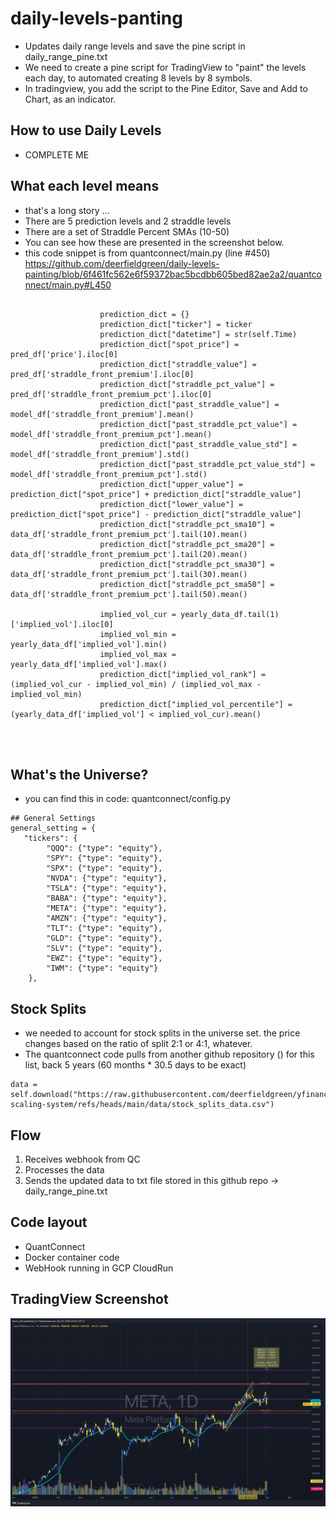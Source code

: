 # daily-levels-panting

- Updates daily range levels and save the pine script in daily_range_pine.txt
- We need to create a pine script for TradingView to "paint" the levels each day, to automated creating 8 levels by 8 symbols.
- In tradingview, you add the script to the Pine Editor, Save and Add to Chart, as an indicator. 

## How to use Daily Levels
- COMPLETE ME 


## What each level means
- that's a long story ...
- There are 5 prediction levels and 2 straddle levels
- There are a set of Straddle Percent SMAs (10-50)
- You can see how these are presented in the screenshot below.
- this code snippet is from quantconnect/main.py (line #450) https://github.com/deerfieldgreen/daily-levels-painting/blob/6f461fc562e6f59372bac5bcdbb605bed82ae2a2/quantconnect/main.py#L450

```

                    prediction_dict = {}
                    prediction_dict["ticker"] = ticker
                    prediction_dict["datetime"] = str(self.Time)
                    prediction_dict["spot_price"] = pred_df['price'].iloc[0]
                    prediction_dict["straddle_value"] = pred_df['straddle_front_premium'].iloc[0]
                    prediction_dict["straddle_pct_value"] = pred_df['straddle_front_premium_pct'].iloc[0]
                    prediction_dict["past_straddle_value"] = model_df['straddle_front_premium'].mean()
                    prediction_dict["past_straddle_pct_value"] = model_df['straddle_front_premium_pct'].mean()
                    prediction_dict["past_straddle_value_std"] = model_df['straddle_front_premium'].std()
                    prediction_dict["past_straddle_pct_value_std"] = model_df['straddle_front_premium_pct'].std()
                    prediction_dict["upper_value"] = prediction_dict["spot_price"] + prediction_dict["straddle_value"]
                    prediction_dict["lower_value"] = prediction_dict["spot_price"] - prediction_dict["straddle_value"]
                    prediction_dict["straddle_pct_sma10"] = data_df['straddle_front_premium_pct'].tail(10).mean()
                    prediction_dict["straddle_pct_sma20"] = data_df['straddle_front_premium_pct'].tail(20).mean()
                    prediction_dict["straddle_pct_sma30"] = data_df['straddle_front_premium_pct'].tail(30).mean()
                    prediction_dict["straddle_pct_sma50"] = data_df['straddle_front_premium_pct'].tail(50).mean()

                    implied_vol_cur = yearly_data_df.tail(1)['implied_vol'].iloc[0]
                    implied_vol_min = yearly_data_df['implied_vol'].min()
                    implied_vol_max = yearly_data_df['implied_vol'].max()
                    prediction_dict["implied_vol_rank"] = (implied_vol_cur - implied_vol_min) / (implied_vol_max - implied_vol_min)
                    prediction_dict["implied_vol_percentile"] = (yearly_data_df['implied_vol'] < implied_vol_cur).mean()




```
## What's the Universe?
- you can find this in code: quantconnect/config.py
```
## General Settings
general_setting = {
   "tickers": {
        "QQQ": {"type": "equity"},
        "SPY": {"type": "equity"},
        "SPX": {"type": "equity"},
        "NVDA": {"type": "equity"},
        "TSLA": {"type": "equity"},
        "BABA": {"type": "equity"},
        "META": {"type": "equity"},
        "AMZN": {"type": "equity"},
        "TLT": {"type": "equity"},
        "GLD": {"type": "equity"},
        "SLV": {"type": "equity"},
        "EWZ": {"type": "equity"},
        "IWM": {"type": "equity"}
    },
```

## Stock Splits
- we needed to account for stock splits in the universe set. the price changes based on the ratio of split 2:1 or 4:1, whatever. 
- The quantconnect code pulls from another github repository () for this list, back 5 years (60 months * 30.5 days to be exact)

``` 
data = self.download("https://raw.githubusercontent.com/deerfieldgreen/yfinance-scaling-system/refs/heads/main/data/stock_splits_data.csv")
```

## Flow
1) Receives webhook from QC
2) Processes the data
3) Sends the updated data to txt file stored in this github repo -> daily_range_pine.txt



## Code layout
- QuantConnect 
- Docker container code 
- WebHook running in GCP CloudRun



## TradingView Screenshot

![Screenshot of TradingView in $META.](images/META_2024-10-31_22-52-47_a1298.png)